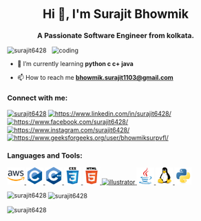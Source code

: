 <h1 align="center">Hi 👋, I'm Surajit Bhowmik</h1>
<h3 align="center">A Passionate Software Engineer from kolkata.</h3>
<img align="right" alt="coding" width="400"src="https://miro.medium.com/v2/resize:fit:1360/1*nWQ_U5NKEfNeGCTfh_2-Mw.gif">

<p align="left"> <img src="https://komarev.com/ghpvc/?username=surajit6428&label=Profile%20views&color=0e75b6&style=flat" alt="surajit6428" /> </p>

- 🌱 I’m currently learning **python c c+ java**

- 📫 How to reach me **bhowmik.surajit1103@gmail.com**

<h3 align="left">Connect with me:</h3>
<p align="left">
<a href="https://twitter.com/surajit6428" target="blank"><img align="center" src="https://raw.githubusercontent.com/rahuldkjain/github-profile-readme-generator/master/src/images/icons/Social/twitter.svg" alt="surajit6428" height="30" width="40" /></a>
<a href="https://linkedin.com/in/https://www.linkedin.com/in/surajit6428/" target="blank"><img align="center" src="https://raw.githubusercontent.com/rahuldkjain/github-profile-readme-generator/master/src/images/icons/Social/linked-in-alt.svg" alt="https://www.linkedin.com/in/surajit6428/" height="30" width="40" /></a>
<a href="https://fb.com/https://www.facebook.com/surajit6428/" target="blank"><img align="center" src="https://raw.githubusercontent.com/rahuldkjain/github-profile-readme-generator/master/src/images/icons/Social/facebook.svg" alt="https://www.facebook.com/surajit6428/" height="30" width="40" /></a>
<a href="https://instagram.com/https://www.instagram.com/surajit6428/" target="blank"><img align="center" src="https://raw.githubusercontent.com/rahuldkjain/github-profile-readme-generator/master/src/images/icons/Social/instagram.svg" alt="https://www.instagram.com/surajit6428/" height="30" width="40" /></a>
<a href="https://auth.geeksforgeeks.org/user/https://www.geeksforgeeks.org/user/bhowmiksurpvfl/" target="blank"><img align="center" src="https://raw.githubusercontent.com/rahuldkjain/github-profile-readme-generator/master/src/images/icons/Social/geeks-for-geeks.svg" alt="https://www.geeksforgeeks.org/user/bhowmiksurpvfl/" height="30" width="40" /></a>
</p>

<h3 align="left">Languages and Tools:</h3>
<p align="left"> <a href="https://aws.amazon.com" target="_blank" rel="noreferrer"> <img src="https://raw.githubusercontent.com/devicons/devicon/master/icons/amazonwebservices/amazonwebservices-original-wordmark.svg" alt="aws" width="40" height="40"/> </a> <a href="https://www.cprogramming.com/" target="_blank" rel="noreferrer"> <img src="https://raw.githubusercontent.com/devicons/devicon/master/icons/c/c-original.svg" alt="c" width="40" height="40"/> </a> <a href="https://www.w3schools.com/cpp/" target="_blank" rel="noreferrer"> <img src="https://raw.githubusercontent.com/devicons/devicon/master/icons/cplusplus/cplusplus-original.svg" alt="cplusplus" width="40" height="40"/> </a> <a href="https://www.w3schools.com/css/" target="_blank" rel="noreferrer"> <img src="https://raw.githubusercontent.com/devicons/devicon/master/icons/css3/css3-original-wordmark.svg" alt="css3" width="40" height="40"/> </a> <a href="https://www.w3.org/html/" target="_blank" rel="noreferrer"> <img src="https://raw.githubusercontent.com/devicons/devicon/master/icons/html5/html5-original-wordmark.svg" alt="html5" width="40" height="40"/> </a> <a href="https://www.adobe.com/in/products/illustrator.html" target="_blank" rel="noreferrer"> <img src="https://www.vectorlogo.zone/logos/adobe_illustrator/adobe_illustrator-icon.svg" alt="illustrator" width="40" height="40"/> </a> <a href="https://www.java.com" target="_blank" rel="noreferrer"> <img src="https://raw.githubusercontent.com/devicons/devicon/master/icons/java/java-original.svg" alt="java" width="40" height="40"/> </a> <a href="https://www.linux.org/" target="_blank" rel="noreferrer"> <img src="https://raw.githubusercontent.com/devicons/devicon/master/icons/linux/linux-original.svg" alt="linux" width="40" height="40"/> </a> <a href="https://www.python.org" target="_blank" rel="noreferrer"> <img src="https://raw.githubusercontent.com/devicons/devicon/master/icons/python/python-original.svg" alt="python" width="40" height="40"/> </a> </p>

<p><img align="left" src="https://github-readme-stats.vercel.app/api/top-langs?username=surajit6428&show_icons=true&locale=en&layout=compact" alt="surajit6428" /></p>

<p>&nbsp;<img align="center" src="https://github-readme-stats.vercel.app/api?username=surajit6428&show_icons=true&locale=en" alt="surajit6428" /></p>

<p><img align="center" src="https://github-readme-streak-stats.herokuapp.com/?user=surajit6428&" alt="surajit6428" /></p>
